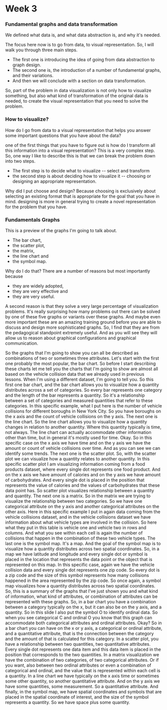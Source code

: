 # Week 3

### Fundamental graphs and data transformation

We defined what data is, and what data abstraction is, and why it's needed. 

The focus here now is to go from data, to visual representation. So, I will walk you through three main steps. 

* The first one is introducing the idea of going from data abstraction to graph design. 
* The second one is, the introduction of a number of fundamental graphs, and their variations. 
* And then we will conclude with a section on data transformation. 

So, part of the problem in data visualization is not only how to visualize something, but also what kind of transformation of the original data is needed, to create the visual representation that you need to solve the problem.

### How to visualize?

How do I go from data to a visual representation that helps you answer some important questions that you have about the data? 

one of the first things that you have to figure out is how do I transform all this information into a visual representation? This is a very complex step. So, one way I like to describe this is that we can break the problem down into two steps. 

* The first step is to decide what to visualize -- select and transform 
* the second step is about deciding how to visualize it -- choosing or designing an appropriate representation. 

Why did I put choose and design? Because choosing is exclusively about selecting an existing format that is appropriate for the goal that you have in mind. designing is more in general trying to create a novel representation for the problem that you have. 

### Fundamentals Graphs

This is a preview of the graphs I'm going to talk about. 

* The bar chart, 
* the scatter plot, 
* the matrix,
* the line chart and 
* the symbol map. 

Why do I do that? There are a number of reasons but most importantly because 

* they are widely adopted, 
* they are very effective and  
* they are very useful. 

A second reason is that they solve a very large percentage of visualization problems. It's really surprising how many problems out there can be solved by one of these five graphs or variants over these graphs. And maybe even more important these are an amazing training ground before you are able to discuss and design more sophisticated graphs. So, I find that they are from the pedagogical standpoint extremely useful. And as you will see they will allow us to reason about graphical configurations and graphical communication.

So the graphs that I'm going to show you can all be described as combinations of two or sometimes three attributes. Let's start with the first one probably the most popular, the bar chart. So before I start describing these charts let me tell you the charts that I'm going to show are almost all based on the vehicle collision data that we already used in previous lessons. When I'm using a different dataset, I'm going to tell you. So this first one bar chart, and the bar chart allows you to visualize how a quantity distributes across a set of categories. So every bar represents one category and the length of the bar represents a quantity. So it's a relationship between a set of categories and measured quantities that refer to these categories. In this specific example, what I put here is the number of vehicle collisions for different boroughs in New York City. So you have boroughs on the x axis and the count of vehicle collisions on the y axis. The next one is the line chart. So the line chart allows you to visualize how a quantity changes in relation to another quantity. Where this quantity typically is time, not always. The line chart can actually accommodate other information other than time, but in general it's mostly used for time. Okay. So in this specific case on the x axis we have time and on the y axis we have the amount or count of vehicle collisions over time. And as you can see we can identify some trends. The next one is the scatter plot. So, with the scatter plot we can visualize how a quantity relates to another quantity. In this specific scatter plot I am visualizing information coming from a food products dataset, where every single dot represents one food product. And on the x axis we have amount of calories and on the y axis we have amount of carbohydrates. And every single dot is placed in the position that represents the value of calories and the values of carbohydrates that these data point has. So scatter plot visualizes relationship between a quantity and quantity. The next one is a matrix. So in the matrix we are trying to visualize the relationship between two categories. So we have one categorical attribute on the y axis and another categorical attributes on the other axis. Here in this specific example I put in again data coming from the vehicle collisions dataset, and in the vehicle collisions dataset we have information about what vehicle types are involved in the collision. So here what they put in this table is vehicle one and vehicle two in rows and columns. And what you see within each cell is again the number of collisions that happen in the combination of these two vehicle types. The last one is the symbol map. It's a map. And the goal of the symbol map is to visualize how a quantity distributes across two spatial coordinates. So, in a map we have latitude and longitude and every single dot or symbol is placed in the location that represents the data point or the object that is represented on this map. In this specific case, again we have the vehicle collision data and every single dot represents one zip code. So every dot is a zip code and the size of this symbol represents how many collisions happened in the area represented by the zip code. So once again, a symbol map visualizes how a quantity distributes across two spatial coordinates. So, this is a summary of the graphs that I've just shown you and what kind of information, what kind of attributes, or combination of attributes can be represented with these graphs. So, in a bar chart you have a combination between a category typically on the x, but it can also be on the y axis, and a quantity. So in this slide I also put the symbol O to identify ordinal data. So when you see categorical C and ordinal O you know that this graph can accommodate both categorical attributes and ordinal attributes. Okay? So in a bar chart you can have on the x or y axis, a categorical or ordinal attribute, and a quantitative attribute, that is the connection between the category and the amount of that is calculated for this category. In a scatter plot, you have a relationship between two quantities, two quantitative attributes. Every single dot represents one data item and this data item is placed in the position that corresponds to the two quantities. In a matrix visualization we have the combination of two categories, of two categorical attributes. Or if you want, also between two ordinal attributes or even a combination of categorical and ordinal, and the value that is represented within each cell is a quantity. In a line chart we have typically on the x axis time or sometimes some other quantity, so another quantitative attribute. And on the y axis we have some quantities, some measurement. So a quantitative attribute. And finally, in the symbol map, we have spatial coordinates and symbols that are placed in the spatial coordinate of interest, and the size of the symbol represents a quantity. So we have space plus some quantity.

###